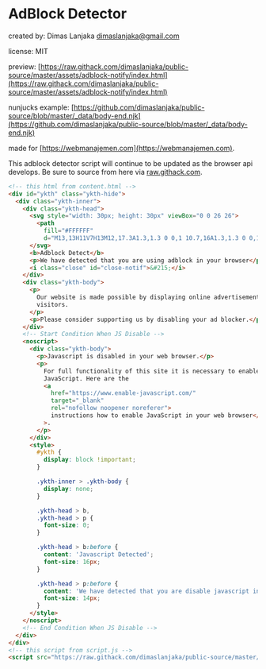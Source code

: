 # AdBlock Detector
created by: Dimas Lanjaka <dimaslanjaka@gmail.com>

license: MIT

preview: [https://raw.githack.com/dimaslanjaka/public-source/master/assets/adblock-notify/index.html](https://raw.githack.com/dimaslanjaka/public-source/master/assets/adblock-notify/index.html)

nunjucks example: [https://github.com/dimaslanjaka/public-source/blob/master/_data/body-end.njk](https://github.com/dimaslanjaka/public-source/blob/master/_data/body-end.njk)

made for [https://webmanajemen.com](https://webmanajemen.com).

This adblock detector script will continue to be updated as the browser api develops. Be sure to source from here via [raw.githack.com](https://raw.githack.com).

```html
<!-- this html from content.html -->
<div id="ykth" class="ykth-hide">
  <div class="ykth-inner">
    <div class="ykth-head">
      <svg style="width: 30px; height: 30px" viewBox="0 0 26 26">
        <path
          fill="#FFFFFF"
          d="M13,13H11V7H13M12,17.3A1.3,1.3 0 0,1 10.7,16A1.3,1.3 0 0,1 12,14.7A1.3,1.3 0 0,1 13.3,16A1.3,1.3 0 0,1 12,17.3M15.73,3H8.27L3,8.27V15.73L8.27,21H15.73L21,15.73V8.27L15.73,3Z" />
      </svg>
      <b>Adblock Detect</b>
      <p>We have detected that you are using adblock in your browser</p>
      <i class="close" id="close-notif">&#215;</i>
    </div>
    <div class="ykth-body">
      <p>
        Our website is made possible by displaying online advertisements to our
        visitors.
      </p>
      <p>Please consider supporting us by disabling your ad blocker.</p>
    </div>
    <!-- Start Condition When JS Disable -->
    <noscript>
      <div class="ykth-body">
        <p>Javascript is disabled in your web browser.</p>
        <p>
          For full functionality of this site it is necessary to enable
          JavaScript. Here are the
          <a
            href="https://www.enable-javascript.com/"
            target="_blank"
            rel="nofollow noopener noreferer">
            instructions how to enable JavaScript in your web browser</a
          >.
        </p>
      </div>
      <style>
        #ykth {
          display: block !important;
        }

        .ykth-inner > .ykth-body {
          display: none;
        }

        .ykth-head > b,
        .ykth-head > p {
          font-size: 0;
        }

        .ykth-head > b:before {
          content: 'Javascript Detected';
          font-size: 16px;
        }

        .ykth-head > p:before {
          content: 'We have detected that you are disable javascript in your browser';
          font-size: 14px;
        }
      </style>
    </noscript>
    <!-- End Condition When JS Disable -->
  </div>
</div>
<!-- this script from script.js -->
<script src="https://raw.githack.com/dimaslanjaka/public-source/master/assets/adblock-notify/script.js"></script>
```
